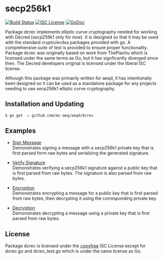 secp256k1
=====

[![Build Status](http://img.shields.io/travis/decred/aeqd.svg)](https://travis-ci.org/decred/aeqd)
[![ISC License](http://img.shields.io/badge/license-ISC-blue.svg)](http://copyfree.org)
[![GoDoc](https://img.shields.io/badge/godoc-reference-blue.svg)](http://godoc.org/github.com/mc-aeq/aeqd/dcrec/secp256k1)

Package dcrec implements elliptic curve cryptography needed for working with
Decred (secp256k1 only for now). It is designed so that it may be used with the
standard crypto/ecdsa packages provided with go.  A comprehensive suite of test
is provided to ensure proper functionality.  Package dcrec was originally based
on work from ThePiachu which is licensed under the same terms as Go, but it has
signficantly diverged since then.  The Decred developers original is licensed
under the liberal ISC license.

Although this package was primarily written for aeqd, it has intentionally been
designed so it can be used as a standalone package for any projects needing to
use secp256k1 elliptic curve cryptography.

## Installation and Updating

```bash
$ go get -u github.com/mc-aeq/aeqd/dcrec
```

## Examples

* [Sign Message](http://godoc.org/github.com/mc-aeq/aeqd/dcrec#example-package--SignMessage)  
  Demonstrates signing a message with a secp256k1 private key that is first
  parsed form raw bytes and serializing the generated signature.

* [Verify Signature](http://godoc.org/github.com/mc-aeq/aeqd/dcrec#example-package--VerifySignature)  
  Demonstrates verifying a secp256k1 signature against a public key that is
  first parsed from raw bytes.  The signature is also parsed from raw bytes.

* [Encryption](http://godoc.org/github.com/mc-aeq/aeqd/dcrec#example-package--EncryptMessage)  
  Demonstrates encrypting a message for a public key that is first parsed from
  raw bytes, then decrypting it using the corresponding private key.

* [Decryption](http://godoc.org/github.com/decred/aeqdy/dcrec#example-package--DecryptMessage)  
  Demonstrates decrypting a message using a private key that is first parsed
  from raw bytes.

## License

Package dcrec is licensed under the [copyfree](http://copyfree.org) ISC License
except for dcrec.go and dcrec_test.go which is under the same license as Go.

